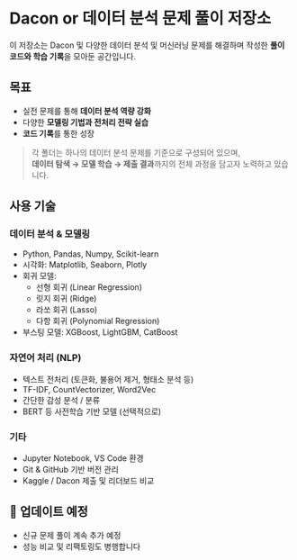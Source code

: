 # Dacon or 데이터 분석 문제 풀이 저장소

이 저장소는 Dacon 및 다양한 데이터 분석 및 머신러닝 문제를 해결하며 작성한 **풀이 코드와 학습 기록**을 모아둔 공간입니다.

## 목표
- 실전 문제를 통해 **데이터 분석 역량 강화**
- 다양한 **모델링 기법과 전처리 전략 실습**
- **코드 기록**를 통한 성장

> 각 폴더는 하나의 데이터 분석 문제를 기준으로 구성되어 있으며,  
> **데이터 탐색 → 모델 학습 → 제출 결과**까지의 전체 과정을 담고자 노력하고 있습니다.
> 
## 사용 기술

### 데이터 분석 & 모델링
- Python, Pandas, Numpy, Scikit-learn
- 시각화: Matplotlib, Seaborn, Plotly
- 회귀 모델:
  - 선형 회귀 (Linear Regression)
  - 릿지 회귀 (Ridge)
  - 라쏘 회귀 (Lasso)
  - 다항 회귀 (Polynomial Regression)
- 부스팅 모델: XGBoost, LightGBM, CatBoost

### 자연어 처리 (NLP)
- 텍스트 전처리 (토큰화, 불용어 제거, 형태소 분석 등)
- TF-IDF, CountVectorizer, Word2Vec
- 간단한 감성 분석 / 분류
- BERT 등 사전학습 기반 모델 (선택적으로)

### 기타
- Jupyter Notebook, VS Code 환경
- Git & GitHub 기반 버전 관리
- Kaggle / Dacon 제출 및 리더보드 비교

## 🚀 업데이트 예정

- 신규 문제 풀이 계속 추가 예정
- 성능 비교 및 리팩토링도 병행합니다
